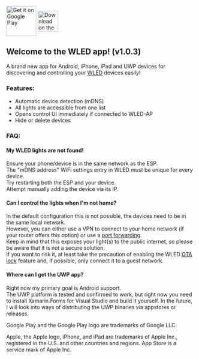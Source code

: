 <a href='https://play.google.com/store/apps/details?id=com.aircoookie.WLED&pcampaignid=MKT-Other-global-all-co-prtnr-py-PartBadge-Mar2515-1'><img alt='Get it on Google Play' src='https://play.google.com/intl/en_us/badges/images/generic/en_badge_web_generic.png' height="80" align="middle"/></a>
<a href='https://apps.apple.com/us/app/wled/id1475695033'><img alt='Download on the App Store' src='https://raw.githubusercontent.com/Aircoookie/WLED-App/master/StoreImages/appstore_badge.svg?sanitize=true' height="55" align="middle"/></a>

## Welcome to the WLED app! (v1.0.3)

A brand new app for Android, iPhone, iPad and UWP devices for discovering and controlling your [WLED](https://github.com/Aircoookie/WLED) devices easily!

### Features:
- Automatic device detection (mDNS)
- All lights are accessible from one list
- Opens control UI immediately if connected to WLED-AP
- Hide or delete devices

### FAQ:

#### My WLED lights are not found!

Ensure your phone/device is in the same network as the ESP.  
The "mDNS address" WiFi settings entry in WLED must be unique for every device.  
Try restarting both the ESP and your device.  
Attempt manually adding the device via its IP.

#### Can I control the lights when I'm not home?

In the default configuration this is not possible, the devices need to be in the same local network.  
However, you can either use a VPN to connect to your home network (if your router offers this option) or use a [port forwarding](https://github.com/Aircoookie/WLED/wiki/Remote-Access-and-IFTTT).  
Keep in mind that this exposes your light(s) to the public internet, so please be aware that it is not a secure solution.  
If you want to risk it, at least take the precaution of enabling the WLED [OTA lock](https://github.com/Aircoookie/WLED/wiki/Security) feature and, if possible, only connect it to a guest network.  

#### Where can I get the UWP app?

Right now my primary goal is Android support.  
The UWP platform is tested and confirmed to work, but right now you need to install Xamarin.Forms for Visual Studio and build it yourself.
In the future, I will look into ways of distributing the UWP binaries via appstores or releases.

Google Play and the Google Play logo are trademarks of Google LLC.   

Apple, the Apple logo, iPhone, and iPad are trademarks of Apple Inc., registered in the U.S. and other countries and regions. App Store is a service mark of Apple Inc.
